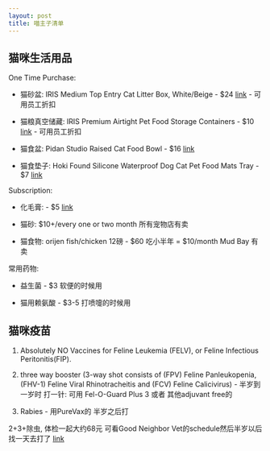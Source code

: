 ```yaml
---
layout: post
title: 喵主子清单
---
```


## 猫咪生活用品

One Time Purchase:

* 猫砂盆: IRIS Medium Top Entry Cat Litter Box, White/Beige - $24
[link](https://www.amazon.com/gp/product/B0794TLRDQ/ref=ox_sc_act_title_1?smid=ATVPDKIKX0DER&psc=1) - 可用员工折扣

* 猫粮真空储藏: IRIS Premium Airtight Pet Food Storage Containers - $10
[link](https://www.amazon.com/gp/product/B00186O0SS/ref=ox_sc_act_title_5?smid=ATVPDKIKX0DER&psc=1) - 可用员工折扣

* 猫食盆: Pidan Studio Raised Cat Food Bowl - $16
[link](https://www.amazon.com/gp/product/B074CDMWLW/ref=ox_sc_act_title_7?smid=A10SW9EXXRLARV&psc=1) 

* 猫食垫子: Hoki Found Silicone Waterproof Dog Cat Pet Food Mats Tray - $7
[link](https://www.amazon.com/gp/product/B01N8TH7JY/ref=ox_sc_act_title_2?smid=A1477Z5QQEZZIC&psc=1)

Subscription: 

* 化毛膏: - $5
[link](https://www.amazon.com/gp/product/B0002I9O84/ref=ox_sc_act_title_4?smid=ATVPDKIKX0DER&psc=1)

* 猫砂: $10+/every one or two month
所有宠物店有卖

* 猫食物: orijen fish/chicken 12磅 - $60 吃小半年  = $10/month
Mud Bay 有卖

常用药物: 

* 益生菌 - $3
软便的时候用

* 猫用赖氨酸 - $3-5
打喷嚏的时候用 

## 猫咪疫苗

1. Absolutely NO Vaccines for Feline Leukemia (FELV), or Feline Infectious Peritonitis(FIP).  

2. three way booster (3-way shot consists of (FPV) Feline Panleukopenia, (FHV-1) Feline Viral Rhinotracheitis and (FCV) Feline Calicivirus) - 
半岁到一岁时 打一针: 可用 Fel-O-Guard Plus 3 或者 其他adjuvant free的

3. Rabies - 用PureVax的
半岁之后打

2+3+除虫, 体检一起大约68元 可看Good Neighbor Vet的schedule然后半岁以后找一天去打了
[link](http://goodneighborvet.com/services/northwest-pet-vaccination-services.php)


